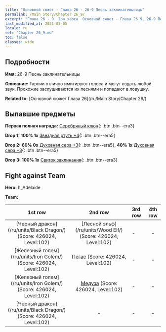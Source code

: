 ```yaml
---
title: "Основной сюжет - Глава 26 - 26-9 Песнь заклинательницы"
permalink: /Main Story/Chapter 26_9/
excerpt: "Глава 26 - 9. Эра хаоса  Основной сюжет - Глава 26_9. 26-9 Песнь заклинательницы"
last_modified_at: 2021-05-05
locale: ru
ref: "Chapter 26_9.md"
toc: false
classes: wide
---
```


## Подробности

 **Имя:** 26-9 Песнь заклинательницы

 **Описание:** Гарпии отлично имитируют голоса и могут издать любой звук. Прохожие заслушиваются их песнями и попадают в ловушку.

 **Related to:** [Основной сюжет Глава 26](/ru/Main Story/Chapter 26/)

## Выпавшие предметы

 **Первая полная награда:** [Серебряный ключ](/ItemsRU/con_693/){: .btn .btn--era3}

 **Drop 1:** **100% 1x** [Звездная ртуть +4](/ItemsRU/mat_91/){: .btn .btn--era5}

 **Drop 2:** **60% 0x** [Духовная сера +3](/ItemsRU/mat_85/){: .btn .btn--era5}, **40% 1x** [Духовная сера +3](/ItemsRU/mat_85/){: .btn .btn--era5}

 **Drop 3:** **100% 1x** [Свиток заклинания](/ItemsRU/con_694/){: .btn .btn--era3}


## Fight against Team
 **Hero:** h_Adelaide

 **Team:**


  | 1st row | 2nd row | 3rd row | 4th row |
  |:----:|:----:|:----|:----:|
  | [Черный дракон](/ru/units/Black Dragon/) (Score: 426024, Level:102)  | [Лесной эльф](/ru/units/Wood Elf/) (Score: 426024, Level:102)  | - | - |
  | [Железный голем](/ru/units/Iron Golem/) (Score: 426024, Level:102)  | [Пегас](/ru/units/Pegasus/) (Score: 426024, Level:102)  | - | - |
  | [Железный голем](/ru/units/Iron Golem/) (Score: 426024, Level:102)  | [Медуза](/ru/units/Medusa/) (Score: 426024, Level:102)  | - | - |
  | [Черный дракон](/ru/units/Black Dragon/) (Score: 426024, Level:102)  | - | - | - |


